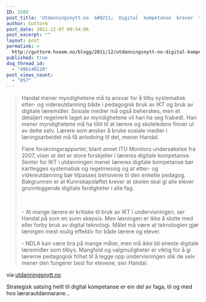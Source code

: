 ```yaml
---
ID: 1580
post_title: 'Utdanningsnytt.no  &#8211;  Digital  kompetanse  krever  tid  og  opplæring'
author: Guttorm
post_date: 2011-12-07 09:54:06
post_excerpt: ""
layout: post
permalink: >
  http://guttorm.hveem.no/blogg/2011/12/utdanningsnytt-no-digital-kompetanse-krever-tid-og-opplaering/
published: true
dsq_thread_id:
  - "496140120"
post_views_count:
  - "857"
---
```

<div class='posterous_autopost'><div class="posterous_bookmarklet_entry"> <blockquote class="posterous_long_quote"><p>Handal mener myndighetene må ta ansvar for å tilby systematisk etter- og videreutdanning både i pedagogisk bruk av IKT og bruk av digitale læremidler. Sosiale medier må også beherskes, men et detaljert regelverk laget av myndighetene vil han ha seg frabedt. Han mener myndighetene må ha tillit til at lærere og skoleledere finner ut av dette selv. Lærere som ønsker å bruke sosiale medier i læringsarbeidet må få anledning til det, mener Handal.</p>  <p>Flere forskningsrapporter, blant annet ITU Monitors undersøkelse fra 2007, viser at det er store forskjeller i læreres digitale kompetanse. Senter for IKT i utdanningen mener læreres digitale kompetanse bør kartlegges systematisk og regelmessig og at etter- og videreutdanning bør tilpasses behovene til den enkelte pedagog. Bakgrunnen er at Kunnskapsløftet krever at skolen skal gi alle elever grunnleggende digitale ferdigheter i alle fag.</p>  <br />  <p>- At mange lærere er kritiske til bruk av IKT i undervisningen, ser Handal på som en sunn skepsis. Men løsningen er ikke å slutte med eller forby bruk av digital teknologi. Målet må være at teknologien gjør læringen mest mulig effektiv for både lærere og elever.</p>  <p>- NDLA kan være bra på mange måter, men må ikke bli eneste digitale læremidler som tilbys. Mangfold og valgmuligheter er viktig for å gi lærerne pedagogisk frihet til å legge opp undervisningen slik de selv mener den fungerer best for elevene, sier Handal.</p>  </blockquote><div class="posterous_quote_citation">via <a href="http://www.utdanningsnytt.no/4/Meny-B/Samfunn/Politikk/Digital-kompetanse-krever-tid-og-opplaring/">utdanningsnytt.no</a></div> <p>Strategisk satsing heilt til digital kompetanse er ein del av faga, til og med hos lærarautdannarane...</p></div></div>